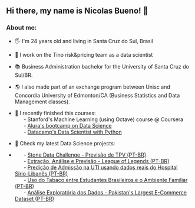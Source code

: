 ## Hi there, my name is Nicolas Bueno! 👋

### About me:

- 🖐 I'm 24 years old and living in Santa Cruz do Sul, Brasil <br />
- 👔 I work on the Tino risk&pricing team as a data scientist
- 📚 Business Administration bachelor for the University of Santa Cruz do Sul/BR. 
- 🌎 I also made part of an exchange program between Unisc and Concordia University of Edmonton/CA (Business Statistics and Data Management classes). 

- 📖 I recently finished this courses: <br />
&nbsp;&nbsp;&nbsp;&nbsp;&nbsp;&nbsp;- Stanford's Machine Learning (using Octave) course @ Coursera  <br />
&nbsp;&nbsp;&nbsp;&nbsp;&nbsp;&nbsp;- [Alura's bootcamp on Data Science](https://github.com/nicolasbuen/Alura-s-Data-Science-Bootcamp) <br />
&nbsp;&nbsp;&nbsp;&nbsp;&nbsp;&nbsp;- [Datacamp's Data Scientist with Python](https://learn.datacamp.com/career-tracks/data-scientist-with-python)

- 📝 Check my latest Data Science projects: <br />
- &nbsp;&nbsp;&nbsp;&nbsp;&nbsp;&nbsp;- [Stone Data Challenge - Previsão de TPV (PT-BR)](https://github.com/nicolasbuen/stone-data-challenge)<br>
&nbsp;&nbsp;&nbsp;&nbsp;&nbsp;&nbsp;- [Extração, Análise e Previsão - League of Legends (PT-BR)](https://jovian.ai/nicolasbuen/collections/lol-from-scrapping-to-predicting)<br>
&nbsp;&nbsp;&nbsp;&nbsp;&nbsp;&nbsp;- [Predição de Admissão na UTI usando dados reais do Hospital Sirio-Libanês (PT-BR)](https://www.kaggle.com/nicolasbueno/random-forest-predi-o-de-admiss-o-na-uti)<br>
&nbsp;&nbsp;&nbsp;&nbsp;&nbsp;&nbsp;- [Uso do Tabaco entre Estudantes Brasileiros e o Ambiente Famíliar (PT-BR)](https://jovian.ai/nicolasbuen/modulo-3-estudantes-e-o-uso-de-tabaco-pense)<br>
&nbsp;&nbsp;&nbsp;&nbsp;&nbsp;&nbsp;- [Análise Exploratória dos Dados - Pakistan's Largest E-Commerce Dataset (PT-BR)](https://jovian.ai/nicolasbuen/eda-pakistan-e-commerce-retailer-kaggle)
